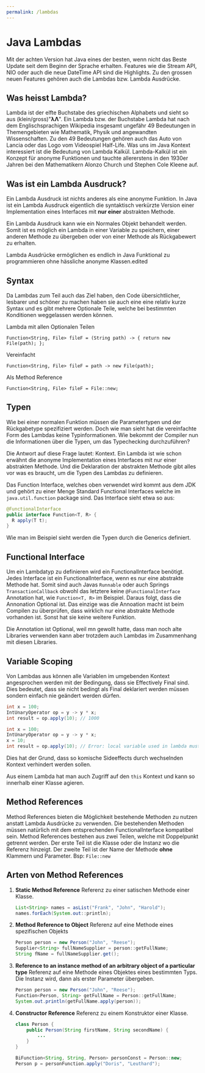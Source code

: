 ```yaml
---
permalink: /lambdas
---
```


# Java Lambdas

Mit der achten Version hat Java eines der besten, wenn nicht das Beste Update seit dem Beginn der Sprache erhalten.
Features wie die Stream API, NIO oder auch die neue DateTime API sind die Highlights. Zu den grossen neuen Features gehören auch die Lambdas bzw. Lambda Ausdrücke.

## Was heisst Lambda?

Lambda ist der elfte Buchstabe des griechischen Alphabets und sieht so aus (klein/gross)"**λΛ**".
Ein Lambda bzw. der Buchstabe Lambda hat nach dem Englischsprachigen Wikipedia insgesamt ungefähr 49 Bedeutungen in Themengebieten wie Mathematik, Physik und angewandten Wissenschaften.
Zu den 49 Bedeutungen gehören auch das Auto von Lancia oder das Logo vom Videospiel Half-Life.
Was uns im Java Kontext interessiert ist die Bedeutung von Lambda Kalkül.
Lambda-Kalkül ist ein Konzept für anonyme Funktionen und tauchte allererstens in den 1930er Jahren bei den Mathematikern Alonzo Church und Stephen Cole Kleene auf.

## Was ist ein Lambda Ausdruck?
Ein Lambda Ausdruck ist nichts anderes als eine anonyme Funktion.
In Java ist ein Lambda Ausdruck eigentlich die syntaktisch verkürzte Version einer Implementation eines Interfaces mit **nur einer** abstrakten Methode.

Ein Lambda Ausdruck kann wie ein Normales Objekt behandelt werden. Somit ist es möglich ein Lambda in einer Variable zu speichern, einer anderen Methode zu übergeben oder von einer Methode als Rückgabewert zu erhalten.

Lambda Ausdrücke ermöglichen es endlich in Java Funktional zu programmieren ohne hässliche anonyme Klassen.edited

## Syntax
Da Lambdas zum Teil auch das Ziel haben, den Code übersichtlicher, lesbarer und schöner zu machen haben sie auch eine eine relativ kurze Syntax und es gibt mehrere Optionale Teile, welche bei bestimmten Konditionen weggelassen werden können.

Lambda mit allen Optionalen Teilen

`Function<String, File> fileF = (String path) -> { return new File(path); };`

Vereinfacht

`Function<String, File> fileF = path -> new File(path);`

Als Method Reference

`Function<String, File> fileF = File::new;`

## Typen
Wie bei einer normalen Funktion müssen die Parametertypen und der Rückgabetype spezifiziert werden. Doch wie man sieht hat die vereinfachte Form des Lambdas keine Typinformationen. Wie bekommt der Compiler nun die Informationen über die Typen, um das Typechecking durchzuführen?

Die Antwort auf diese Frage lautet: Kontext.
Ein Lambda ist wie schon erwähnt die anonyme Implementation eines Interfaces mit nur einer abstrakten Methode. Und die Deklaration der abstrakten Methode gibt alles vor was es braucht, um die Typen des Lambdas zu definieren.

Das Function Interface, welches oben verwendet wird kommt aus dem JDK und gehört zu einer Menge Standard Functional Interfaces welche im `java.util.function` package sind.
Das Interface sieht etwa so aus:

```java
@FunctionalInterface
public interface Function<T, R> {
  R apply(T t);
}
```

Wie man im Beispiel sieht werden die Typen durch die Generics definiert.

## Functional Interface

Um ein Lambdatyp zu definieren wird ein FunctionalInterface benötigt. Jedes Interface ist ein FunctionalInterface, wenn es nur eine abstrakte Methode hat. Somit sind auch Javas `Runnable` oder auch Springs `TransactionCallback` obwohl das letztere keine `@FunctionalInterface` Annotation hat, wie `Function<T, R>` im Beispiel.
Daraus folgt, dass die Annonation Optional ist. Das einzige was die Annoation macht ist beim Compilen zu überprüfen, dass wirklich nur eine abstrakte Methode vorhanden ist. Sonst hat sie keine weitere Funktion.

Die Annotation ist Optional, weil mn gewollt hatte, dass man noch alte Libraries verwenden kann aber trotzdem auch Lambdas im Zusammenhang mit diesen Libraries.

## Variable Scoping

Von Lambdas aus können alle Variablen im umgebenden Kontext angesprochen werden mit der Bedingung, dass sie Effectively Final sind. Dies bedeutet, dass sie nicht bedingt als Final deklariert werden müssen sondern einfach nie geändert werden dürfen.

```java
int x = 100;
IntUnaryOperator op = y -> y * x;
int result = op.apply(10); // 1000
```

```java
int x = 100;
IntUnaryOperator op = y -> y * x;
x = 10;
int result = op.apply(10); // Error: local variable used in lambda must be final or effectively final
```

Dies hat der Grund, dass so komische Sideeffects durch wechselnden Kontext verhindert werden sollen.

Aus einem Lambda hat man auch Zugriff auf den `this` Kontext und kann so innerhalb einer Klasse agieren.

## Method References

Method References bieten die Möglichkeit bestehende Methoden zu nutzen anstatt Lambda Ausdrücke zu verwenden. Die bestehenden Methoden müssen natürlich mit dem entsprechenden FunctionalInterface kompatibel sein.
Method References bestehen aus zwei Teilen, welche mit Doppelpunkt getrennt werden. Der erste Teil ist die Klasse oder die Instanz wo die Referenz hinzeigt. Der zweite Teil ist der Name der Methode **ohne** Klammern und Parameter.
Bsp: `File::new` 

## Arten von Method References

1. **Static Method Reference**
   Referenz zu einer satischen Methode einer Klasse.

   ```java
   List<String> names = asList("Frank", "John", "Harold");
   names.forEach(System.out::println);
   ```

2. **Method Reference to Object**
   Referenz auf eine Methode eines spezifischen Objekts

   ```java
   Person person = new Person("John", "Reese");
   Supplier<String> fullNameSupplier = person::getFullName;
   String fName = fullNameSupplier.get();
   ```

3. **Reference to an instance method of an arbitrary object of a particular type**
   Referenz auf eine Methode eines Objektes eines bestimmten Typs. Die Instanz wird, dann als erster Parameter übergeben.

   ```java
   Person person = new Person("John", "Reese");
   Function<Person, String> getFullName = Person::getFullName;
   System.out.println(getFullName.apply(person));
   ```

4. **Constructor Reference**
   Referenz zu einem Konstruktor einer Klasse.

   ```java
   class Person {
       public Person(String firstName, String secondName) {
           ...
       }
   }

   BiFunction<String, String, Person> personConst = Person::new;
   Person p = personFunction.apply("Doris", "Leuthard");
   ```